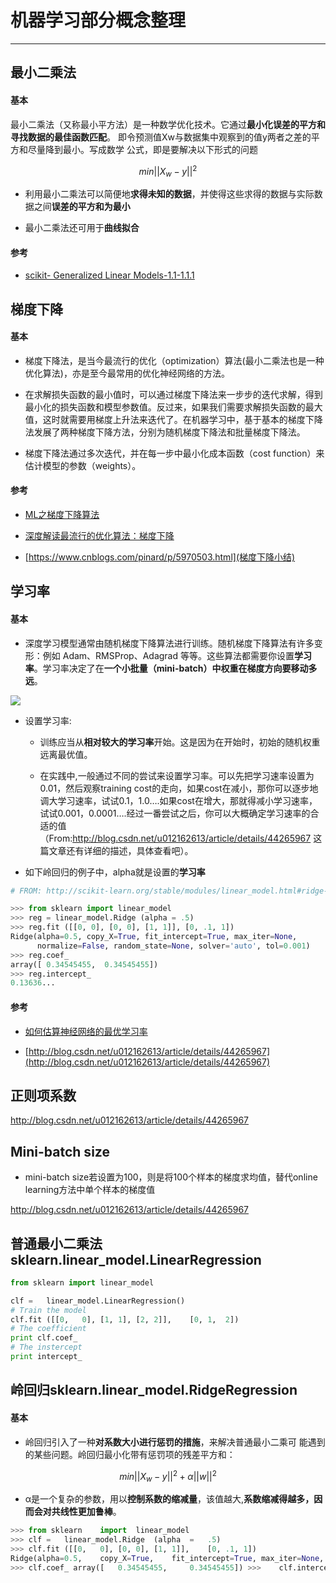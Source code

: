 # 机器学习部分概念整理

------

## 最小二乘法


#### 基本

最小二乘法（又称最小平方法）是一种数学优化技术。它通过**最小化误差的平方和寻找数据的最佳函数匹配**。  即令预测值Xw与数据集中观察到的值y两者之差的平方和尽量降到最小。写成数学 公式，即是要解决以下形式的问题

$$ min||X_w - y||^2$$


* 利用最小二乘法可以简便地**求得未知的数据**，并使得这些求得的数据与实际数据之间**误差的平方和为最小**

* 最小二乘法还可用于**曲线拟合**

#### 参考

* [scikit- Generalized Linear Models-1.1-1.1.1](http://scikit-learn.org/stable/modules/linear_model.html#ridge-regression)

## 梯度下降

#### 基本

* 梯度下降法，是当今最流行的优化（optimization）算法(最小二乘法也是一种优化算法)，亦是至今最常用的优化神经网络的方法。

* 在求解损失函数的最小值时，可以通过梯度下降法来一步步的迭代求解，得到最小化的损失函数和模型参数值。反过来，如果我们需要求解损失函数的最大值，这时就需要用梯度上升法来迭代了。在机器学习中，基于基本的梯度下降法发展了两种梯度下降方法，分别为随机梯度下降法和批量梯度下降法。

* 梯度下降法通过多次迭代，并在每一步中最小化成本函数（cost function）来估计模型的参数（weights）。

#### 参考

* [ML之梯度下降算法](http://kissg.me/2017/07/23/gradient-descent/)

* [深度解读最流行的优化算法：梯度下降](https://www.jiqizhixin.com/articles/2016-11-21-4)

* [https://www.cnblogs.com/pinard/p/5970503.html](梯度下降小结)

## 学习率


#### 基本

* 深度学习模型通常由随机梯度下降算法进行训练。随机梯度下降算法有许多变形：例如 Adam、RMSProp、Adagrad 等等。这些算法都需要你设置**学习率**。学习率决定了在**一个小批量（mini-batch）中权重在梯度方向要移动多远**。

![](http://ouzh4pejg.bkt.clouddn.com/learning-rate.png)


* 设置学习率:

    * 训练应当从**相对较大的学习率**开始。这是因为在开始时，初始的随机权重远离最优值。


    * 在实践中,一般通过不同的尝试来设置学习率。可以先把学习速率设置为0.01，然后观察training cost的走向，如果cost在减小，那你可以逐步地调大学习速率，试试0.1，1.0….如果cost在增大，那就得减小学习速率，试试0.001，0.0001….经过一番尝试之后，你可以大概确定学习速率的合适的值（From:http://blog.csdn.net/u012162613/article/details/44265967  这篇文章还有详细的描述，具体查看吧）。
    
    
* 如下岭回归的例子中，alpha就是设置的**学习率**

```python
# FROM: http://scikit-learn.org/stable/modules/linear_model.html#ridge-regression

>>> from sklearn import linear_model
>>> reg = linear_model.Ridge (alpha = .5)
>>> reg.fit ([[0, 0], [0, 0], [1, 1]], [0, .1, 1]) 
Ridge(alpha=0.5, copy_X=True, fit_intercept=True, max_iter=None,
      normalize=False, random_state=None, solver='auto', tol=0.001)
>>> reg.coef_
array([ 0.34545455,  0.34545455])
>>> reg.intercept_ 
0.13636...

```
#### 参考

* [如何估算神经网络的最优学习率](https://www.jiqizhixin.com/articles/2017-11-17-2)

* [http://blog.csdn.net/u012162613/article/details/44265967](http://blog.csdn.net/u012162613/article/details/44265967)

## 正则项系数

http://blog.csdn.net/u012162613/article/details/44265967

## Mini-batch size

* mini-batch size若设置为100，则是将100个样本的梯度求均值，替代online learning方法中单个样本的梯度值

http://blog.csdn.net/u012162613/article/details/44265967


## 普通最小二乘法sklearn.linear_model.LinearRegression

```python
from sklearn import	linear_model

clf	=	linear_model.LinearRegression()
# Train the model
clf.fit	([[0,	0],	[1,	1],	[2,	2]],	[0,	1,	2]) 
# The coefficient
print clf.coef_ 
# The instercept
print intercept_ 
```

## 岭回归sklearn.linear_model.RidgeRegression

#### 基本

* 岭回归引入了一种**对系数大小进行惩罚的措施**，来解决普通最小二乘可 能遇到的某些问题。岭回归最小化带有惩罚项的残差平方和：

$$ min||X_w - y||^2 + α||w||^2$$

* α是一个复杂的参数，用以**控制系数的缩减量**，该值越大,**系数缩减得越多，因而会对共线性更加鲁棒**。	

```python
>>>	from sklearn	import	linear_model 
>>>	clf	=	linear_model.Ridge	(alpha	=	.5) 
>>>	clf.fit	([[0,	0],	[0,	0],	[1,	1]],	[0,	.1,	1])	
Ridge(alpha=0.5,	copy_X=True,	fit_intercept=True,	max_iter=None, normalize=False,	random_state=None,	solver='auto',	tol=0.001) 
>>>	clf.coef_ array([	0.34545455,		0.34545455]) >>>	clf.intercept_	0.13636...


```
